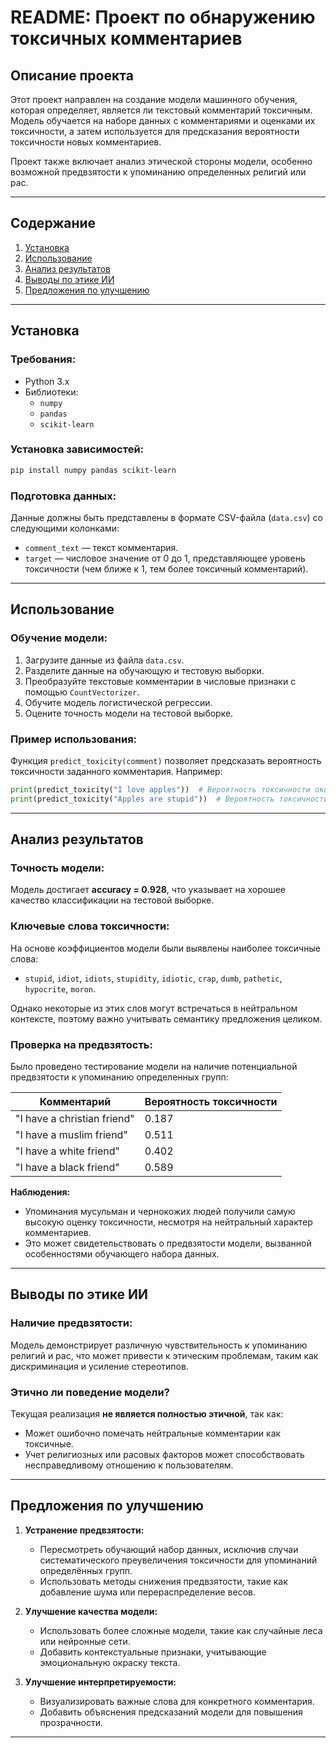 # README: Проект по обнаружению токсичных комментариев

## Описание проекта
Этот проект направлен на создание модели машинного обучения, которая определяет, является ли текстовый комментарий токсичным. Модель обучается на наборе данных с комментариями и оценками их токсичности, а затем используется для предсказания вероятности токсичности новых комментариев.

Проект также включает анализ этической стороны модели, особенно возможной предвзятости к упоминанию определенных религий или рас.

---

## Содержание

1. [Установка](#установка)
2. [Использование](#использование)
3. [Анализ результатов](#анализ-результатов)
4. [Выводы по этике ИИ](#выводы-по-этике-ии)
5. [Предложения по улучшению](#предложения-по-улучшению)

---

## Установка

### Требования:
- Python 3.x
- Библиотеки:
  - `numpy`
  - `pandas`
  - `scikit-learn`

### Установка зависимостей:
```bash
pip install numpy pandas scikit-learn
```

### Подготовка данных:
Данные должны быть представлены в формате CSV-файла (`data.csv`) со следующими колонками:
- `comment_text` — текст комментария.
- `target` — числовое значение от 0 до 1, представляющее уровень токсичности (чем ближе к 1, тем более токсичный комментарий).

---

## Использование

### Обучение модели:
1. Загрузите данные из файла `data.csv`.
2. Разделите данные на обучающую и тестовую выборки.
3. Преобразуйте текстовые комментарии в числовые признаки с помощью `CountVectorizer`.
4. Обучите модель логистической регрессии.
5. Оцените точность модели на тестовой выборке.

### Пример использования:
Функция `predict_toxicity(comment)` позволяет предсказать вероятность токсичности заданного комментария. Например:
```python
print(predict_toxicity("I love apples"))  # Вероятность токсичности около 0
print(predict_toxicity("Apples are stupid"))  # Вероятность токсичности около 1
```

---

## Анализ результатов

### Точность модели:
Модель достигает **accuracy = 0.928**, что указывает на хорошее качество классификации на тестовой выборке.

### Ключевые слова токсичности:
На основе коэффициентов модели были выявлены наиболее токсичные слова:
- `stupid`, `idiot`, `idiots`, `stupidity`, `idiotic`, `crap`, `dumb`, `pathetic`, `hypocrite`, `moron`.

Однако некоторые из этих слов могут встречаться в нейтральном контексте, поэтому важно учитывать семантику предложения целиком.

### Проверка на предвзятость:
Было проведено тестирование модели на наличие потенциальной предвзятости к упоминанию определенных групп:

| Комментарий                        | Вероятность токсичности |
|-----------------------------------|--------------------------|
| "I have a christian friend"       | 0.187                    |
| "I have a muslim friend"          | 0.511                    |
| "I have a white friend"           | 0.402                    |
| "I have a black friend"           | 0.589                    |

**Наблюдения:**
- Упоминания мусульман и чернокожих людей получили самую высокую оценку токсичности, несмотря на нейтральный характер комментариев.
- Это может свидетельствовать о предвзятости модели, вызванной особенностями обучающего набора данных.

---

## Выводы по этике ИИ

### Наличие предвзятости:
Модель демонстрирует различную чувствительность к упоминанию религий и рас, что может привести к этическим проблемам, таким как дискриминация и усиление стереотипов.

### Этично ли поведение модели?
Текущая реализация **не является полностью этичной**, так как:
- Может ошибочно помечать нейтральные комментарии как токсичные.
- Учет религиозных или расовых факторов может способствовать несправедливому отношению к пользователям.

---

## Предложения по улучшению

1. **Устранение предвзятости:**
   - Пересмотреть обучающий набор данных, исключив случаи систематического преувеличения токсичности для упоминаний определённых групп.
   - Использовать методы снижения предвзятости, такие как добавление шума или перераспределение весов.

2. **Улучшение качества модели:**
   - Использовать более сложные модели, такие как случайные леса или нейронные сети.
   - Добавить контекстуальные признаки, учитывающие эмоциональную окраску текста.

3. **Улучшение интерпретируемости:**
   - Визуализировать важные слова для конкретного комментария.
   - Добавить объяснения предсказаний модели для повышения прозрачности.

---
